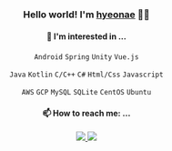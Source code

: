 <div align="center">


### Hello world! I'm [hyeonae](https://raae7742.github.io) :wave::wave:

#### 🌱 I'm interested in ... 


  `Android` `Spring` `Unity` `Vue.js`
  
  `Java` `Kotlin` `C/C++` `C#` `Html/Css` `Javascript`
  
  `AWS` `GCP` `MySQL` `SQLite` `CentOS` `Ubuntu`
  

#### 📫 How to reach me: ...
  
 <a href="https://discreet-fold-5d5.notion.site/yeonae-8526b4e5db6e40009e51895f41a68640" target="_blank">
    <img src="https://img.shields.io/badge/Portfolio-000000?style=flat-square&logo=Notion&logoColor=white"/>
  </a> <a href="mailto:raae7742@gmail.com" target="_blank">
    <img src="https://img.shields.io/badge/raae7742@gmail.com-d14836?style=flat-square&logo=Gmail&logoColor=white"/>
  </a>

</div>
